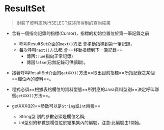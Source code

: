 # ResultSet
> 封裝了資料庫執行SELECT敘述所得到的查詢結果
- 含有一個指向記錄的指標(Cursor)，指標的初始位置位於第一筆記錄之前
	- 呼叫ResultSet介面的`next()`方法 會移動指標到第一筆記錄，
	- 每次呼叫`next()`方法都 會==移動指標到下一筆記錄==
		- 傳回`true`(指向正常記錄) 
		- 傳回`false`(已無記錄可供讀取)。

- 接著呼叫ResultSet介面的`getXXX()`方法==取出目前指標==所指記錄之某個==欄位內的資料==。

- 程式必須==根據表格欄位的資料型態==所對應的Java資料型別==決定呼叫哪個`getXXX()`方法==。

- getXXX()的==參數可以是`String`或`int`兩種==
	- String型 別的參數必須是欄位名稱;
	- int型別的參數是欄位位於結果集內的編號，注意:此編號由1開始。